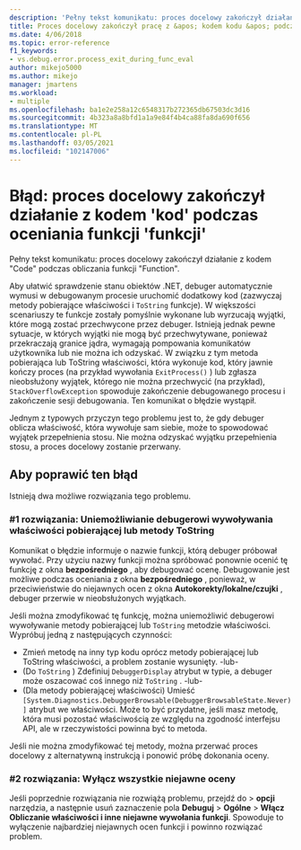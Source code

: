 ```yaml
---
description: 'Pełny tekst komunikatu: proces docelowy zakończył działanie z kodem "Code" podczas obliczania funkcji "Function".'
title: Proces docelowy zakończył pracę z &apos; kodem kodu &apos; podczas obliczania funkcji funkcji &apos; &apos; | Microsoft Docs
ms.date: 4/06/2018
ms.topic: error-reference
f1_keywords:
- vs.debug.error.process_exit_during_func_eval
author: mikejo5000
ms.author: mikejo
manager: jmartens
ms.workload:
- multiple
ms.openlocfilehash: ba1e2e258a12c6548317b272365db67503dc3d16
ms.sourcegitcommit: 4b323a8a8bfd1a1a9e84f4b4ca88fa8da690f656
ms.translationtype: MT
ms.contentlocale: pl-PL
ms.lasthandoff: 03/05/2021
ms.locfileid: "102147006"
---
```

# <a name="error-the-target-process-exited-with-code-39code39-while-evaluating-the-function-39function39"></a>Błąd: proces docelowy zakończył działanie z kodem &#39;kod&#39; podczas oceniania funkcji &#39;funkcji&#39;

Pełny tekst komunikatu: proces docelowy zakończył działanie z kodem "Code" podczas obliczania funkcji "Function".

Aby ułatwić sprawdzenie stanu obiektów .NET, debuger automatycznie wymusi w debugowanym procesie uruchomić dodatkowy kod (zazwyczaj metody pobierające właściwości i `ToString` funkcje). W większości scenariuszy te funkcje zostały pomyślnie wykonane lub wyrzucają wyjątki, które mogą zostać przechwycone przez debuger. Istnieją jednak pewne sytuacje, w których wyjątki nie mogą być przechwytywane, ponieważ przekraczają granice jądra, wymagają pompowania komunikatów użytkownika lub nie można ich odzyskać. W związku z tym metoda pobierająca lub ToString właściwości, która wykonuje kod, który jawnie kończy proces (na przykład wywołania `ExitProcess()` ) lub zgłasza nieobsłużony wyjątek, którego nie można przechwycić (na przykład), `StackOverflowException` spowoduje zakończenie debugowanego procesu i zakończenie sesji debugowania. Ten komunikat o błędzie wystąpił.

Jednym z typowych przyczyn tego problemu jest to, że gdy debuger oblicza właściwość, która wywołuje sam siebie, może to spowodować wyjątek przepełnienia stosu. Nie można odzyskać wyjątku przepełnienia stosu, a proces docelowy zostanie przerwany.

## <a name="to-correct-this-error"></a>Aby poprawić ten błąd

Istnieją dwa możliwe rozwiązania tego problemu.

### <a name="solution-1-prevent-the-debugger-from-calling-the-getter-property-or-tostring-method"></a>#1 rozwiązania: Uniemożliwianie debugerowi wywoływania właściwości pobierającej lub metody ToString 

Komunikat o błędzie informuje o nazwie funkcji, którą debuger próbował wywołać. Przy użyciu nazwy funkcji można spróbować ponownie ocenić tę funkcję z okna **bezpośredniego** , aby debugować ocenę. Debugowanie jest możliwe podczas oceniania z okna **bezpośredniego** , ponieważ, w przeciwieństwie do niejawnych ocen z okna **Autokorekty/lokalne/czujki** , debuger przerwie w nieobsłużonych wyjątkach.

Jeśli można zmodyfikować tę funkcję, można uniemożliwić debugerowi wywoływanie metody pobierającej lub `ToString` metodzie właściwości. Wypróbuj jedną z następujących czynności:

* Zmień metodę na inny typ kodu oprócz metody pobierającej lub ToString właściwości, a problem zostanie wysunięty.
    -lub-
* (Do `ToString` ) Zdefiniuj `DebuggerDisplay` atrybut w typie, a debuger może oszacować coś innego niż `ToString` .
    -lub-
* (Dla metody pobierającej właściwości) Umieść `[System.Diagnostics.DebuggerBrowsable(DebuggerBrowsableState.Never)]` atrybut we właściwości. Może to być przydatne, jeśli masz metodę, która musi pozostać właściwością ze względu na zgodność interfejsu API, ale w rzeczywistości powinna być to metoda.

Jeśli nie można zmodyfikować tej metody, można przerwać proces docelowy z alternatywną instrukcją i ponowić próbę dokonania oceny.

### <a name="solution-2-disable-all-implicit-evaluation"></a>#2 rozwiązania: Wyłącz wszystkie niejawne oceny

Jeśli poprzednie rozwiązania nie rozwiążą problemu, przejdź do   >  **opcji** narzędzia, a następnie usuń zaznaczenie pola **Debuguj**  >  **Ogólne**  >  **Włącz Obliczanie właściwości i inne niejawne wywołania funkcji**. Spowoduje to wyłączenie najbardziej niejawnych ocen funkcji i powinno rozwiązać problem.
